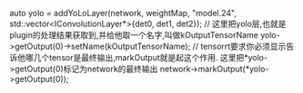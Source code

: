   auto yolo = addYoLoLayer(network, weightMap, "model.24", std::vector<IConvolutionLayer*>{det0, det1, det2});
  // 这里把yolo层,也就是plugin的处理结果获取到,并给他取一个名字,叫做kOutputTensorName
  yolo->getOutput(0)->setName(kOutputTensorName);
  // tensorrt要求你必须显示告诉他哪几个tensor是最终输出,markOutput就是起这个作用. 这里把*yolo->getOutput(0)标记为network的最终输出
  network->markOutput(*yolo->getOutput(0));
